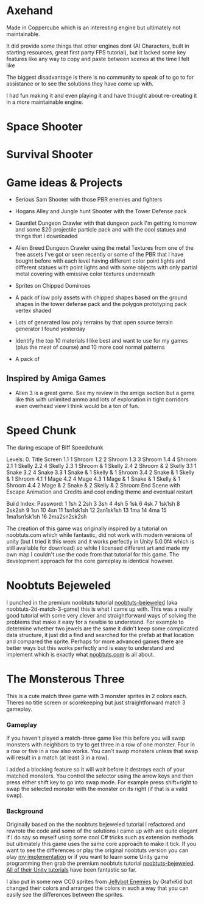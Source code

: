 # Axehand
Made in Coppercube which is an interesting engine but ultimately not maintainable.  

It did provide some things that other engines dont (AI Characters, built in starting resources, great first party FPS tutorial), but it lacked some key features like any way to copy and paste between scenes at the time I felt like 

The biggest disadvantage is there is no community to speak of to go to for assistance or to see the solutions they have come up with.

I had fun making it and even playing it and have thought about re-creating it in a more maintainable engine.

# Space Shooter

# Survival Shooter


# Game ideas & Projects #

* Serious Sam Shooter with those PBR enemies and fighters
* Hogans Alley and Jungle hunt Shooter with the Tower Defense pack
* Gauntlet Dungeon Crawler with that dungeon pack I'm getting tomorrow and some $20 projectile particle pack and with the cool statues and things that I downloaded
* Alien Breed Dungeon Crawler using the metal Textures from one of the free assets I've got or seen recently or some of the PBR that I have bought before with each level having different color point lights and different statues with point lights and with some objects with only partial metal covering with emissive color textures underneath


* Sprites on Chipped Dominoes
* A pack of low poly assets with chipped shapes based on the ground shapes in the tower defense pack and the polygon prototyping pack vertex shaded
* Lots of generated low poly terrains by that open source terrain generator I found yesterday 
* Identify the top 10 materials I like best and want to use for my games (plus the meat of course) and 10 more cool normal patterns
* A pack of 

## Inspired by Amiga Games ##
* Alien 3 is a great game.  See my review in the amiga section but a game like this with unlimited ammo and lots of exploration in tight corridors even overhead view I think would be a ton of fun.



# Speed Chunk #
The daring escape of Biff Speedchunk

Levels:
0. Title Screen
1.1 1 Shroom
1.2 2 Shroom
1.3 3 Shroom
1.4 4 Shroom
2.1 1 Skelly
2.2 4 Skelly
2.3 1 Shroom & 1 Skelly
2.4 2 Shroom & 2 Skelly
3.1 1 Snake
3.2 4 Snake
3.3 1 Snake & 1 Skelly & 1 Shroom
3.4 2 Snake & 1 Skelly & 1 Shroom
4.1 1 Mage
4.2 4 Mage
4.3 1 Mage & 1 Snake & 1 Skelly & 1 Shroom
4.4 2 Mage & 2 Snake & 2 Skelly & 2 Shroom
End Scene with Escape Animation and Credits and cool ending theme and eventual restart

Build Index:   Password:
1				1sh
2				2sh
3				3sh
4				4sh
5				1sk
6				4sk
7				1sk1sh
8				2sk2sh
9				1sn
10				4sn
11				1sn1sk1sh
12				2sn1sk1sh
13				1ma
14				4ma
15				1ma1sn1sk1sh
16				2ma2sn2sk2sh

The creation of this game was originally inspired by a tutorial on noobtuts.com​​ which while fantastic, did not work with modern versions of unity (but I tried it this week and it works perfectly in Unity 5.0.0f4 which is still available for download) so while I licensed different art and made my own map I couldn't use the code from that tutorial for this game.  The development approach for the core gameplay is identical however.

# Noobtuts Bejeweled #
I punched in the premium noobtuts tutorial [noobtuts-bejeweled](https://noobtuts.com/unity/2d-match-3-game) (aka noobtuts-2d-match-3-game) this is what I came up with.  This was a really good tutorial with some very clever and straightforward ways of solving the problems that make it easy for a newbie to understand.  For example to determine whether two jewels are the same it didn't keep some complicated data structure, it just did a find and searched for the prefab at that location and compared the sprite.  Perhaps for more advanced games there are better ways but this works perfectly and is easy to understand and implement which is exactly what [noobtuts.com](https://noobtuts.com/about) is all about.

# The Monsterous Three #
This is a cute match three game with 3 monster sprites in 2 colors each.  Theres no title screen or scorekeeping but just straightforward match 3 gameplay.

### Gameplay ###
If you haven't played a match-three game like this before you will swap monsters with neighbors to try to get three in a row of one monster.  Four in a row or five in a row also works.  You can't swap monsters unless that swap will result in a match (at least 3 in a row).

I added a blocking feature so it will wait before it destroys each of your matched monsters.  You control the selector using the arrow keys and then press either shift key to go into swap mode.  For example press shift+right to swap the selected monster with the monster on its right (if that is a valid swap).

### Background ###
 Originally based on the the noobtuts bejeweled tutorial I refactored and rewrote the code and some of the solutions I came up with are quite elegant if I do say so myself using some cool C# tricks such as extension methods but ultimately this game uses the same core approach to make it tick.   If you want to see the differences or play the original noobtuts version you can play [my implementation](https://fabdynamic.itch.io/noobtuts-bejeweled) or if you want to learn some Unity game programming then grab the premium noobtuts tutorial [noobtuts-bejeweled](https://noobtuts.com/unity/2d-match-3-game).  [All of their Unity tutorials](https://noobtuts.com/unity) have been fantastic so far.  
 
 I also put in some new CC0 sprites from [Jellybot Enemies](https://opengameart.org/content/jellybot-enemies) by GrafxKid but changed their colors and arranged the colors in such a way that you can easily see the differences between the sprites.   




